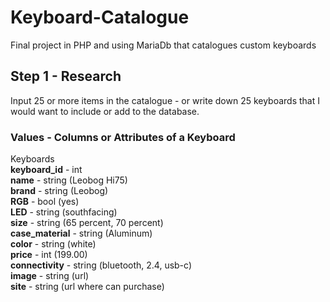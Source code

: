 # Keyboard-Catalogue
Final project in PHP and using MariaDb that catalogues custom keyboards

## Step 1 - Research
Input 25 or more items in the catalogue - or write down 25 keyboards that I would want to include or add to the database.

### Values - Columns or Attributes of a Keyboard
Keyboards      
  **keyboard_id** - int  
  **name** - string (Leobog Hi75)  
  **brand** - string (Leobog)  
  **RGB** - bool (yes)  
  **LED** - string (southfacing)  
  **size** - string (65 percent, 70 percent)  
  **case_material** - string (Aluminum)  
  **color** - string (white)   
  **price** - int (199.00)  
  **connectivity** - string (bluetooth, 2.4, usb-c)  
  **image** - string (url)  
  **site** - string (url where can purchase)  

  
  
